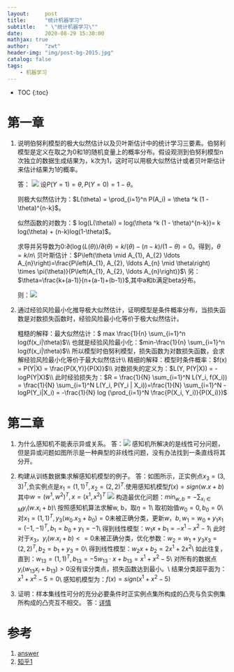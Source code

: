 ```yaml
---
layout:     post
title:      "统计机器学习"
subtitle:   " \"统计机器学习\""
date:       2020-08-29 15:30:00 
mathjax: true
author:     "zwt"
header-img: "img/post-bg-2015.jpg"
catalog: false
tags:
    - 机器学习
---
```

* TOC
{:toc}
# 第一章

1. 说明伯努利模型的极大似然估计以及贝叶斯估计中的统计学习三要素。伯努利模型是定义在取之为0和1的随机变量上的概率分布。假设观测到伯努利模型n次独立的数据生成结果为，k次为1，这时可以用极大似然估计或者贝叶斯估计来估计结果为1的概率。

   答：
    ![](https://zwt0204.github.io//img/第一章.png)
   设$P(Y=1) = \theta, P(Y=0) = 1 - \theta$。

   则极大似然估计为：$L(\theta) = \prod_{i=1}^n P(A_i) = \theta ^k (1 - \theta)^{n-k}$。

   似然函数的对数为：$
   log(L(\theta)) = log(\theta ^k (1 - \theta)^{n-k})= k log(\theta) + (n-k)log(1-\theta)$。

   求导并另导数为0:$\partial(\log (L(\theta)) / \partial(\theta)=k /(\theta)-(n-k) /(1-\theta)=0$。得到，$\theta=k/n$\\
   贝叶斯估计：$P\left(\theta \mid A_{1}, A_{2} \ldots A_{n}\right)=\frac{P\left(A_{1}, A_{2}, \ldots A_{n} \mid \theta\right) \times \pi(\theta)}{P\left(A_{1}, A_{2}, \ldots A_{n}\right)}$\\
   另：$\theta=\frac{k+(a-1)}{n+(a-1)+(b-1)}$,其中a和b满足beta分布。

   则：![](https://zwt0204.github.io//img/第一章2.png)
   
2. 通过经验风险最小化推导极大似然估计，证明模型是条件概率分布，当损失函数是对数损失函数时，经验风险最小化等价于极大似然估计。

   粗糙的解释：最大似然估计：$ max \frac{1}{n} \sum_{i=1}^n log(f(x_i|\theta)$\\
   也就是经验风险最小化：$min-\frac{1}{n} \sum_{i=1}^n log(f(x_i|\theta)$\\
   所以模型时伯努利模型，损失函数为对数损失函数，会求解经验风险最小化等价于最大似然估计\\
   精细的解释：模型时条件概率：$f(x) = P(Y|X) = \frac{P(X,Y)}{P(X)}$\\
    对数损失的定义为：$L(Y, P(Y|X)) = -logP(Y|X)$\\
   此时经验损失为：$R = \frac{1}{N} \sum_{i=1}^N L(Y_i, f(X_i)) = \frac{1}{N} \sum_{i=1}^N L(Y_i, P(Y_i | X_i))=\frac{1}{N} \sum_{i=1}^N -logP(Y_i|X_i) = -\frac{1}{N} log (\prod_{i=1}^N \frac{P(X_i, Y_i)}{P(X_i)})$

# 第二章

1. 为什么感知机不能表示异或关系。
	答：![](https://zwt0204.github.io//img/感知机.jpeg)
	感知机所解决的是线性可分问题，但是异或问题如图所示是一种典型的非线性问题，没有办法找到一条直线将其分开。
2. 构建从训练数据集求解感知机模型的例子。
	答：如图所示，正实例点$x_3 = (3, 3)^T$,负实例点是$x_1 = (1, 1)^T , x_2 = (2, 2)^T$.使用感知机模型$f(x) = sign(w.x +b)$其中$w = (w^1 , w^2)^T , x = (x^1, x^2)^T$
![](https://zwt0204.github.io//img/感知机2.jpg)
构造最优化问题：$min_{w, b} = -\sum_{x_i \in M} y_i(w.x_i + b)$\\
按照感知机算法求解w, b，取$\eta = 1$\\
取初始值$w_0 = 0, b_0 = 0$\\
对$x_1 = (1, 1)^T, y_3(w_0 . x_3 + b_0) = 0$未被正确分类，更新$w，b, w_1=w_0+y_1 x_1=(-1,-1)^T, b_1=b_0+y_1=-1$\\
得到线性模型：$w_1 x + b_1 = -x^1 - x^2 - 1$\\
此时对于$x_3， y_i(w.x_i + b) <= 0$未被正确分类，优化参数：$w_2=w_1+y_3 x_3=(2,2)^T, b_2=b_1+y_3=0$\\
得到线性模型：$w_2x + b_2 = 2x^1 + 2x^2$\\
如此往复，直到：$w_{13}=(1,1)^T, b_{13}=-5  w_{13} \cdot x+b_{13}=x^1+x^2-5$\\
对所有的数据点$y_i(w_{13}x_i + b_{13}) > 0$没有误分类点，损失函数达到最小。\\
结果分类超平面为：$x^1 + x^2 - 5 = 0$\\
感知机模型为：$f(x) = sign(x^1 + x^2 - 5)$

3. 证明：样本集线性可分的充分必要条件时正实例点集所构成的凸壳与负实例集所构成的凸壳互不相交。
	答：[详情](https://blog.csdn.net/xiaoxiao_wen/article/details/54097835)

# 参考

1. [answer](https://www.cnblogs.com/baiyunwanglai/p/11172804.html)
2. [知乎1](https://zhuanlan.zhihu.com/p/89249562)
